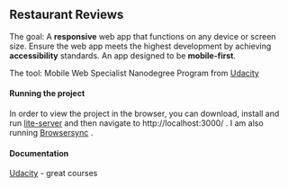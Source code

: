 ## Restaurant Reviews
The goal: A **responsive** web app that functions on any device or screen size. Ensure the web app meets the highest development by achieving **accessibility** standards. An app designed to be **mobile-first**.

The tool: Mobile Web Specialist Nanodegree Program from [Udacity](https://www.udacity.com/course/mobile-web-specialist-nanodegree--nd024)

#### Running the project
In order to view the project in the browser, you can download, install and run [lite-server](https://www.npmjs.com/package/lite-server) and then navigate to http://localhost:3000/ .
I am also running [Browsersync](https://browsersync.io/) . 

#### Documentation
[Udacity](https://eu.udacity.com/) - great courses